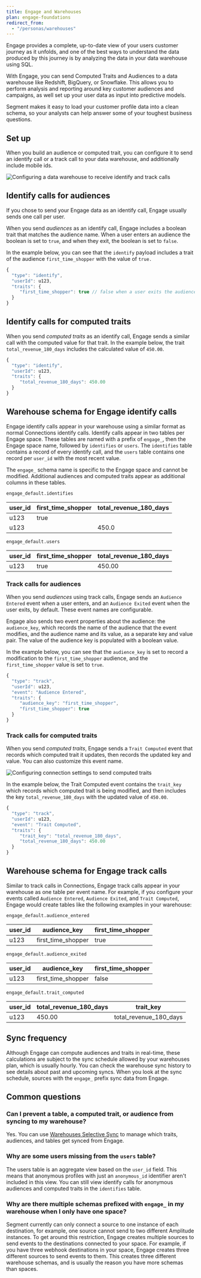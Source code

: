 ```yaml
---
title: Engage and Warehouses
plan: engage-foundations
redirect_from:
  - "/personas/warehouses"
---
```

Engage provides a complete, up-to-date view of your users customer journey as it unfolds, and one of the best ways to understand the data produced by this journey is by analyzing the data in your data warehouse using SQL.

With Engage, you can send Computed Traits and Audiences to a data warehouse like Redshift, BigQuery, or Snowflake. This allows you to perform analysis and reporting around key customer audiences and campaigns, as well set up your user data as input into predictive models.

Segment makes it easy to load your customer profile data into a clean schema, so your analysts can help answer some of your toughest business questions.

## Set up

When you build an audience or computed trait, you can configure it to send an identify call or a track call to your data warehouse, and additionally include mobile ids.

![Configuring a data warehouse to receive identify and track calls](images/warehouse1.png)

## Identify calls for audiences

If you chose to send your Engage data as an identify call, Engage usually sends one call per user.

When you send _audiences_ as an identify call, Engage includes a boolean trait that matches the audience name. When a user enters an audience the boolean is set to `true`, and when they exit, the boolean is set to `false`.

In the example below, you can see that the `identify` payload includes a trait of the audience `first_time_shopper` with the value of `true.`

```js
{
  "type": "identify",
  "userId": u123,
  "traits": {
     "first_time_shopper": true // false when a user exits the audience
  }
}
```

## Identify calls for computed traits

When you send _computed traits_ as an identify call, Engage sends a similar call with the computed value for that trait. In the example below, the trait `total_revenue_180_days` includes the calculated value of `450.00`.

```js
{
  "type": "identify",
  "userId": u123,
  "traits": {
     "total_revenue_180_days": 450.00
  }
}
```

## Warehouse schema for Engage identify calls

Engage identify calls appear in your warehouse using a similar format as normal Connections identify calls. Identify calls appear in two tables per Engage space. These tables are named with a prefix of `engage_`, then the Engage space name, followed by `identifies` or `users`. The `identifies` table contains a record of every identify call, and the `users` table contains one record per `user_id` with the most recent value.

The `engage_` schema name is specific to the Engage space and cannot be modified. Additional audiences and computed traits appear as additional columns in these tables.

`engage_default.identifies`

| user_id | first_time_shopper | total_revenue_180_days |
| ------- | ------------------ | ---------------------- |
| u123    | true               |                        |
| u123    |                    | 450.0                  |

`engage_default.users`

| user_id | first_time_shopper | total_revenue_180_days |
| ------- | ------------------ | ---------------------- |
| u123    | true               | 450.00                 |

### Track calls for audiences

When you send _audiences_ using track calls, Engage sends an `Audience Entered` event when a user enters, and an `Audience Exited` event when the user exits, by default. These event names are configurable.

Engage also sends two event properties about the audience: the `audience_key`, which records the name of the audience that the event modifies, and the audience name and its value, as a separate key and value pair. The value of the audience key is populated with a boolean value.

In the example below, you can see that the `audience_key` is set to record a modification to the  `first_time_shopper` audience, and the `first_time_shopper` value is set to `true`.

```js
{
  "type": "track",
  "userId": u123,
  "event": "Audience Entered",
  "traits": {
     "audience_key": "first_time_shopper",
     "first_time_shopper": true
  }
}
```

### Track calls for computed traits

When you send _computed traits_, Engage sends a `Trait Computed` event that records which computed trait it updates, then records the updated key and value. You can also customize this event name.

![Configuring connection settings to send computed traits](images/warehouse2.png)

In the example below, the Trait Computed event contains the `trait_key` which records which computed trait is being modified, and then includes the key `total_revenue_180_days` with the updated value of `450.00`.

```js
{
  "type": "track",
  "userId": u123,
  "event": "Trait Computed",
  "traits": {
     "trait_key": "total_revenue_180_days",
     "total_revenue_180_days": 450.00
  }
}
```

## Warehouse schema for Engage track calls

Similar to track calls in Connections, Engage track calls appear in your warehouse as one table per event name. For example, if you configure your events called `Audience Entered`, `Audience Exited`, and `Trait Computed`, Engage would create tables like the following examples in your warehouse:

`engage_default.audience_entered`

| user_id | audience_key       | first_time_shopper |
| ------- | ------------------ | ------------------ |
| u123    | first_time_shopper | true               |

`engage_default.audience_exited`

| user_id | audience_key       | first_time_shopper |
| ------- | ------------------ | ------------------ |
| u123    | first_time_shopper | false              |

`engage_default.trait_computed`

| user_id | total_revenue_180_days | trait_key              |
| ------- | ---------------------- | ---------------------- |
| u123    | 450.00                 | total_revenue_180_days |

## Sync frequency

Although Engage can compute audiences and traits in real-time, these calculations are subject to the sync schedule allowed by your warehouses plan, which is usually hourly. You can check the warehouse sync history to see details about past and upcoming syncs. When you look at the sync schedule, sources with the `engage_` prefix sync data from Engage.


## Common questions

### Can I prevent a table, a computed trait, or audience from syncing to my warehouse?

Yes. You can use [Warehouses Selective Sync](/docs/connections/storage/warehouses/faq/#can-i-control-what-data-is-sent-to-my-warehouse) to manage which traits, audiences, and tables get synced from Engage.

### Why are some users missing from the `users` table?

The users table is an aggregate view based on the `user_id` field. This means that anonymous profiles with just an `anonymous_id` identifier aren't included in this view. You can still view identify calls for anonymous audiences and computed traits in the `identifies` table.

### Why are there multiple schemas prefixed with `engage_` in my warehouse when I only have one space?

Segment currently can only connect a source to one instance of each destination, for example, one source cannot send to two different Amplitude instances. To get around this restriction, Engage creates multiple sources to send events to the destinations connected to your space.
For example, if you have three webhook destinations in your space, Engage creates three different sources to send events to them. This creates three different warehouse schemas, and is usually the reason you have more schemas than spaces.
